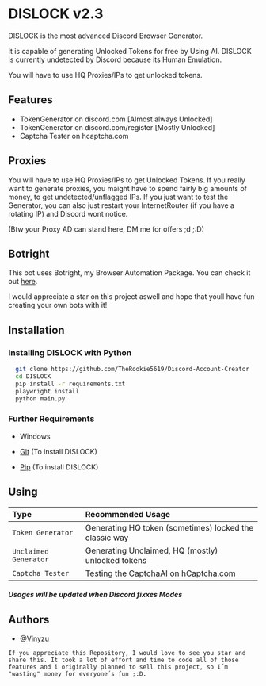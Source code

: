 
# DISLOCK v2.3

DISLOCK is the most advanced Discord Browser Generator.

It is capable of generating Unlocked Tokens for free by Using AI.
DISLOCK is currently undetected by Discord because its Human Emulation.

You will have to use HQ Proxies/IPs to get unlocked tokens.

## Features

- TokenGenerator on discord.com [Almost always Unlocked]
- TokenGenerator on discord.com/register [Mostly Unlocked]
- Captcha Tester on hcaptcha.com

## Proxies

You will have to use HQ Proxies/IPs to get Unlocked Tokens.
If you really want to generate proxies, you maight have to spend fairly big amounts of money, to get undetected/unflagged IPs.
If you just want to test the Generator, you can also just restart your InternetRouter (if you have a rotating IP) and Discord wont notice.

(Btw your Proxy AD can stand here, DM me for offers ;d ;:D)

## Botright

This bot uses Botright, my Browser Automation Package. You can check it out [here](https://github.com/Vinyzu/Botright).

I would appreciate a star on this project aswell and hope that youll have fun creating your own bots with it!


## Installation

### Installing DISLOCK with Python

```bash
  git clone https://github.com/TheRookie5619/Discord-Account-Creator
  cd DISLOCK
  pip install -r requirements.txt
  playwright install
  python main.py
```

### Further Requirements

- Windows

- [Git](https://git-scm.com/downloads) (To install DISLOCK)
- [Pip](https://pip.pypa.io/en/stable/installation/) (To install DISLOCK)

## Using

Type     | Recommended Usage              |
 :------- | :------------------------- |
| `Token Generator` | Generating HQ token (sometimes) locked the classic way |
| `Unclaimed Generator` | Generating Unclaimed, HQ (mostly) unlocked tokens  |
| `Captcha Tester` | Testing the CaptchaAI on hCaptcha.com |

##### Usages will be updated when Discord fixxes Modes

## Authors

- [@Vinyzu](https://github.com/Vinyzu)

`If you appreciate this Repository, I would love to see you star and share this. It took a lot of effort and time to code all of those features and i originally planned to sell this project, so I´m "wasting" money for everyone´s fun ;:D.`
